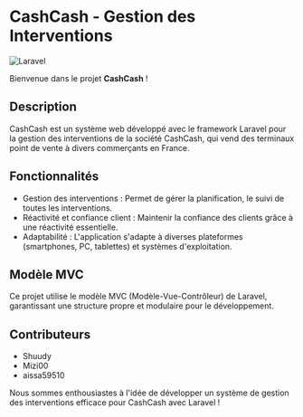 # CashCash - Gestion des Interventions

![Laravel](https://img.shields.io/badge/Laravel-Framework-red)

Bienvenue dans le projet **CashCash** !

## Description
CashCash est un système web développé avec le framework Laravel pour la gestion des interventions de la société CashCash, qui vend des terminaux point de vente à divers commerçants en France.

## Fonctionnalités
- Gestion des interventions : Permet de gérer la planification, le suivi de toutes les interventions.
- Réactivité et confiance client : Maintenir la confiance des clients grâce à une réactivité essentielle.
- Adaptabilité : L'application s'adapte à diverses plateformes (smartphones, PC, tablettes) et systèmes d'exploitation.

## Modèle MVC
Ce projet utilise le modèle MVC (Modèle-Vue-Contrôleur) de Laravel, garantissant une structure propre et modulaire pour le développement.

## Contributeurs
- Shuudy
- Mizi00
- aissa59510

Nous sommes enthousiastes à l'idée de développer un système de gestion des interventions efficace pour CashCash avec Laravel !
